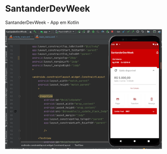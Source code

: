# SantanderDevWeek
SantanderDevWeek - App em Kotlin

<img src="https://github.com/robertarfa/SantanderDevWeek/blob/main/SantanderWeek.PNG?raw=true"></img>
